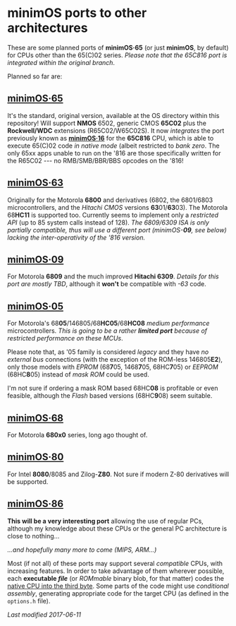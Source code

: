 # minimOS ports to other architectures

These are some planned ports of **minimOS·65** (or just **minimOS**, by default) for CPUs
other than the 65(C)02 series. *Please note that the 65C816 port is integrated within the
original branch*.

Planned so far are:

## [minimOS·65](../OS)
It's the standard, original version, available at the OS directory within this repository!
Will support **NMOS** 6502, generic CMOS **65C02** plus the **Rockwell/WDC** extensions
(R65C02/W65C02S). It now *integrates* the port previously known as
[**minimOS·16**](16.md) 
for the **65C816** CPU, which is able to execute 65(C)02 code *in native mode* (albeit
restricted to *bank zero*. The only 65xx apps unable to run on the '816 are those
specifically written for the R65C02 --- no RMB/SMB/BBR/BBS opcodes on the '816!

## [minimOS·63](63.md)
Originally for the Motorola **6800** and derivatives (6802, the 6801/6803 microcontrollers,
and the *Hitachi CMOS* versions **63**01/**63**03). The Motorola 68**HC11** is supported too.
Currently seems to implement only a *restricted API* (up to 85 system calls instead of 128).
*The 6809/6309 ISA is only partially compatible, thus will use a different port
(minimOS-**09**, see below) lacking the inter-operativity of the '816 version.*

## [minimOS·09](09.md)
For Motorola **6809** and the much improved **Hitachi 6309**.
*Details for this port are mostly TBD*, although it **won't** be compatible with *-63* code.

## [minimOS·05](05.md)
For Motorola's 68**05**/146805/68**HC05**/68**HC08** *medium performance* microcontrollers.
*This is going to be a rather **limited port** because of restricted performance on 
these MCUs*.

Please note that, as '05 family is considered *legacy* and they have *no external bus* 
connections (with the exception of the ROM-less 146805**E2**), only those models with
*EPROM* (68**7**05, 1468**7**05, 68HC**7**05) or *EEPROM* (68HC**8**05) instead of
*mask ROM* could be used.

I'm not sure if ordering a mask ROM based 68HC**08** is profitable or even feasible,
although the *Flash* based versions (68HC**9**08) seem suitable.   

## [minimOS·68](68.md)
For Motorola **680x0** series, long ago thought of.

## [minimOS·80](80.md)
For Intel **8080**/8085 and Zilog-**Z80**. Not sure if modern Z-80 derivatives
will be supported.

## [minimOS·86](86.md)
**This will be a very interesting port** allowing the use of regular PCs,
although my knowledge about these CPUs or the general PC architecture is close to nothing...

*...and hopefully many more to come (MIPS, ARM...)*

Most (if not all) of these ports may support several *compatible* CPUs, with increasing
features. In order to take advantage of them wherever possible, each **executable *file***
(or *ROMmable* binary blob, for that matter) codes the
[native CPU into the third byte](cpu_codes.md). Some parts of the code might use
*conditional assembly*, generating appropriate code for the target CPU (as defined in
the `options.h` file).

*Last modified 2017-06-11*
